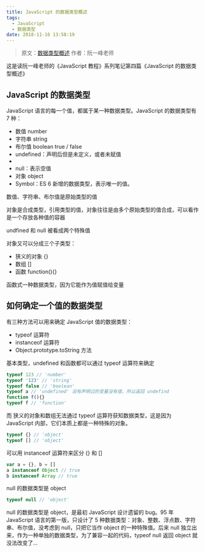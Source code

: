 ```yaml
---
title: JavaScript 的数据类型概述
tags:
  - JavaScript
  - 数据类型
date: 2018-11-16 13:58:19
---
```


> 原文：[数据类型概述](https://wangdoc.com/javascript/types/general.html)
> 作者：阮一峰老师

这是读阮一峰老师的《JavaScript 教程》系列笔记第四篇《JavaScript 的数据类型概述》

## JavaScript 的数据类型

JavaScript 语言的每一个值，都属于某一种数据类型。JavaScript 的数据类型有 7 种：

- 数值 number
- 字符串 string
- 布尔值 boolean true / false
- undefined：声明后但是未定义，或者未赋值
- 
- null：表示空值
- 对象 object
- Symbol：ES 6 新增的数据类型，表示唯一的值。

数值、字符串、布尔值是原始类型的值

对象是合成类型，引用类型的值，对象往往是由多个原始类型的值合成，可以看作是一个存放各种值的容器

undfined 和 null 被看成两个特殊值

对象又可以分成三个子类型：

- 狭义的对象 {}
- 数组 []
- 函数 function(){}

函数式一种数据类型，因为它能作为值赋值给变量

## 如何确定一个值的数据类型

有三种方法可以用来确定 JavaScript 值的数据类型：

- typeof 运算符
- instanceof 运算符
- Object.prototype.toString 方法

基本类型，undefined 和函数都可以通过 typeof 运算符来确定

```js
typeof 123 // 'number'
typeof '123' // 'string'
typeof false // 'boolean'
typeof a // 'undefined' 没有声明过的变量没有值，所以返回 undefind
function f(){}
typeof f // 'function'
```

而 狭义的对象和数组无法通过 typeof 运算符获知数据类型，这是因为 JavaScript 内部，它们本质上都是一种特殊的对象。

```js
typeof {} // 'object'
typeof [] // 'object'
```

可以用 instanceof 运算符来区分 {} 和 []

```js
var a = {}, b = []
a instanceof Object // true
b instanceof Array // true
```

null 的数据类型是 object

```js
typeof null // 'object'
```

null 的数据类型是 object，是最初 JavaScript 设计遗留的 bug。95 年 JavaScript 语言的第一版，只设计了 5 种数据类型：对象、整数、浮点数、字符串、布尔值，没考虑到 null，只把它当作 object 的一种特殊值。后来 null 独立出来，作为一种单独的数据类型，为了兼容一起的代码，typeof null 返回 object 就没法改变了... 